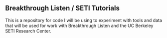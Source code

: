 ## Breakthrough Listen / SETI Tutorials

This is a repository for code I will be using to experiment with tools and data that will be used for work with Breakthrough Listen and the UC Berkeley SETI Research Center. 
